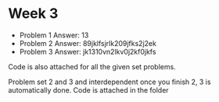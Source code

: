 # Week 3

  - Problem 1 Answer: 13
  - Problem 2 Answer: 89jklfsjrlk209jfks2j2ek
  - Problem 3 Answer: jk1310vn2lkv0j2kf0jkfs


Code is also attached for all the given set problems. 

Problem set 2 and 3 and interdependent once you finish 2, 3 is automatically done. Code is attached in the folder